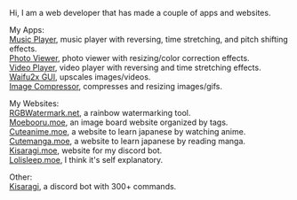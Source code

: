 Hi, I am a web developer that has made a couple of apps and websites. 

My Apps: \
[Music Player](https://github.com/Tenpi/Music-Player), music player with reversing, time stretching, and pitch shifting effects. \
[Photo Viewer](https://github.com/Tenpi/Photo-Viewer), photo viewer with resizing/color correction effects. \
[Video Player](https://github.com/Tenpi/Video-Player), video player with reversing and time stretching effects. \
[Waifu2x GUI](https://github.com/Tenpi/Waifu2x-GUI), upscales images/videos. \
[Image Compressor](https://github.com/Tenpi/Image-Compressor), compresses and resizing images/gifs.

My Websites: \
[RGBWatermark.net](https://github.com/Tenpi/RGBWatermark), a rainbow watermarking tool. \
[Moebooru.moe](https://github.com/Tenpi/Moebooru.moe), an image board website organized by tags. \
[Cuteanime.moe](https://github.com/Tenpi/Cuteanime.moe), a website to learn japanese by watching anime. \
[Cutemanga.moe](https://github.com/Tenpi/Cutemanga.moe), a website to learn japanese by reading manga. \
[Kisaragi.moe](https://github.com/Tenpi/Kisaragi.moe), website for my discord bot. \
[Lolisleep.moe](https://github.com/Tenpi/lolisleep.moe), I think it's self explanatory. 

Other: \
[Kisaragi](https://github.com/Tenpi/Kisaragi), a discord bot with 300+ commands.
